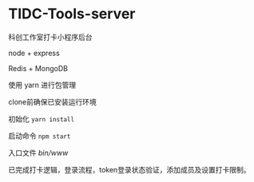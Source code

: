 # TIDC-Tools-server

科创工作室打卡小程序后台

node + express

Redis + MongoDB

使用 yarn 进行包管理

clone前确保已安装运行环境

初始化 `yarn install`

启动命令 `npm start` 

入口文件  *bin/www*

已完成打卡逻辑，登录流程，token登录状态验证，添加成员及设置打卡限制。